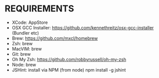 REQUIREMENTS
============


* XCode: AppStore
* OSX GCC Installer: https://github.com/kennethreitz/osx-gcc-installer (Bundler etc)
* Brew: https://github.com/mxcl/homebrew
* Zsh: brew
* MacVIM: brew
* Git: brew
* Oh My Zsh: https://github.com/robbyrussell/oh-my-zsh
* Node: brew
* JSHint: install via NPM (from node) npm install -g jshint

